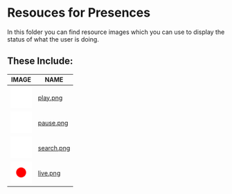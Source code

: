 # Resouces for Presences

In this folder you can find resource images which you can use to display the status of what the user is doing.

## These Include:

| IMAGE                                                                          | NAME                     |
| ------------------------------------------------------------------------------ | ------------------------ |
| <img src="play.png" style="background: black;" height="50px">                  | [play.png](play.png)     |
| <img src="pause.png" style="background-color: rgba(0,0,0,25);" height="50px">  | [pause.png](pause.png)   |
| <img src="search.png" style="background-color: rgba(0,0,0,25);" height="50px"> | [search.png](search.png) |
| <img src="live.png" style="background-color: rgba(0,0,0,25);" height="50px">   | [live.png](live.png)     |
